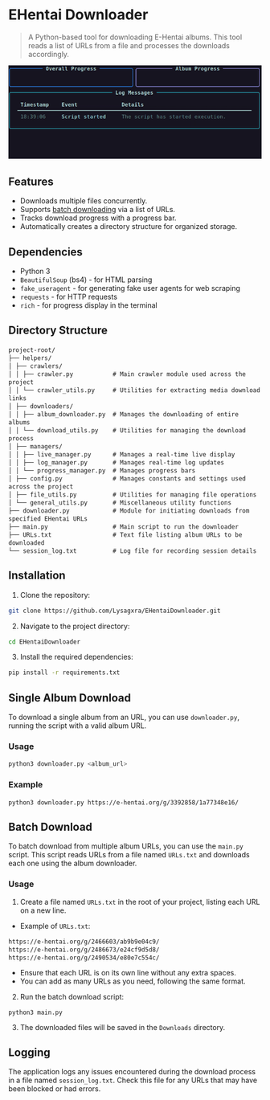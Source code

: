# EHentai Downloader

> A Python-based tool for downloading E-Hentai albums. This tool reads a list of URLs from a file and processes the downloads accordingly.

![Demo](https://github.com/Lysagxra/EHentaiDownloader/blob/e6e408181db6bb6707c29135c7fd04b4859830d5/misc/Demo.gif)

## Features

- Downloads multiple files concurrently.
- Supports [batch downloading](https://github.com/Lysagxra/EHentaiDownloader/tree/main?tab=readme-ov-file#batch-download) via a list of URLs.
- Tracks download progress with a progress bar.
- Automatically creates a directory structure for organized storage.

## Dependencies

- Python 3
- `BeautifulSoup` (bs4) - for HTML parsing
- `fake_useragent` - for generating fake user agents for web scraping
- `requests` - for HTTP requests
- `rich` - for progress display in the terminal

## Directory Structure

```
project-root/
├── helpers/
│ ├── crawlers/
│ │ ├── crawler.py           # Main crawler module used across the project
│ │ └── crawler_utils.py     # Utilities for extracting media download links
│ ├── downloaders/
│ │ ├── album_downloader.py  # Manages the downloading of entire albums
│ │ └── download_utils.py    # Utilities for managing the download process
│ ├── managers/
│ │ ├── live_manager.py      # Manages a real-time live display
│ │ ├── log_manager.py       # Manages real-time log updates
│ │ └── progress_manager.py  # Manages progress bars
│ ├── config.py              # Manages constants and settings used across the project
│ ├── file_utils.py          # Utilities for managing file operations
│ └── general_utils.py       # Miscellaneous utility functions
├── downloader.py            # Module for initiating downloads from specified EHentai URLs
├── main.py                  # Main script to run the downloader
├── URLs.txt                 # Text file listing album URLs to be downloaded
└── session_log.txt          # Log file for recording session details
```

## Installation

1. Clone the repository:

```bash
git clone https://github.com/Lysagxra/EHentaiDownloader.git
```

2. Navigate to the project directory:

```bash
cd EHentaiDownloader
```

3. Install the required dependencies:

```bash
pip install -r requirements.txt
```

## Single Album Download

To download a single album from an URL, you can use `downloader.py`, running the script with a valid album URL.

### Usage

```bash
python3 downloader.py <album_url>
```

### Example

```
python3 downloader.py https://e-hentai.org/g/3392858/1a77348e16/
```

## Batch Download

To batch download from multiple album URLs, you can use the `main.py` script. This script reads URLs from a file named `URLs.txt` and downloads each one using the album downloader.

### Usage

1. Create a file named `URLs.txt` in the root of your project, listing each URL on a new line.

- Example of `URLs.txt`:

```
https://e-hentai.org/g/2466603/ab9b9e04c9/
https://e-hentai.org/g/2486673/e24cf9d5d8/
https://e-hentai.org/g/2490534/e80e7c554c/
```

- Ensure that each URL is on its own line without any extra spaces.
- You can add as many URLs as you need, following the same format.

2. Run the batch download script:

```
python3 main.py
```

3. The downloaded files will be saved in the `Downloads` directory.


## Logging

The application logs any issues encountered during the download process in a file named `session_log.txt`. Check this file for any URLs that may have been blocked or had errors.
